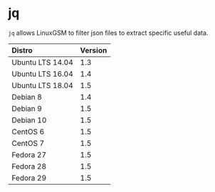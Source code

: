 # jq

`jq` allows LinuxGSM to filter json files to extract specific useful data.

| Distro | Version |
| :--- | :--- |
| Ubuntu LTS 14.04 | 1.3 |
| Ubuntu LTS 16.04 | 1.4 |
| Ubuntu LTS 18.04 | 1.5 |
| Debian 8 | 1.4 |
| Debian 9 | 1.5 |
| Debian 10 | 1.5 |
| CentOS 6 | 1.5 |
| CentOS 7 | 1.5 |
| Fedora 27 | 1.5 |
| Fedora 28 | 1.5 |
| Fedora 29 | 1.5 |

